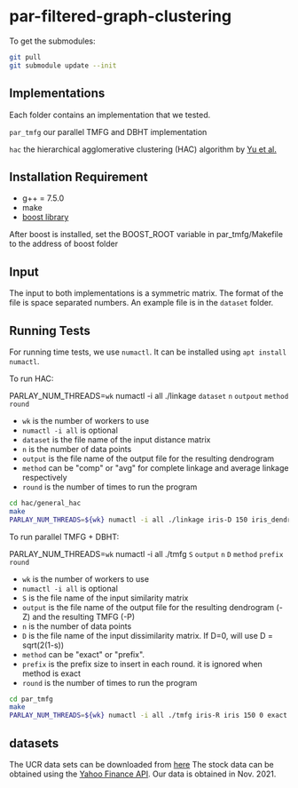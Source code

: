 # par-filtered-graph-clustering

To get the submodules:
```bash
git pull
git submodule update --init
```


Implementations
--------
Each folder contains an implementation that we tested.

`par_tmfg` our parallel TMFG and DBHT implementation

`hac` the hierarchical agglomerative clustering (HAC) algorithm by [Yu et al.](https://arxiv.org/abs/2106.04727)


## Installation Requirement

* g++ = 7.5.0 
* make
* [boost library](https://www.boost.org/)

After boost is installed, set the BOOST_ROOT variable in par_tmfg/Makefile to the address of boost folder

## Input

The input to both implementations is a symmetric matrix. 
The format of the file is space separated numbers.
An example file is in the `dataset` folder.


## Running Tests
For running time tests, we use `numactl`. It can be installed using `apt install numactl`. 

To run HAC:

PARLAY_NUM_THREADS=`wk` numactl -i all ./linkage `dataset` `n` `outpout` `method` `round`

* `wk` is the number of workers to use
* `numactl -i all` is optional 
* `dataset` is the file name of the input distance matrix
* `n` is the number of data points
* `output` is the file name of the output file for the resulting dendrogram
* `method` can be "comp" or "avg" for complete linkage and average linkage respectively
* `round` is the number of times to run the program


```bash
cd hac/general_hac
make
PARLAY_NUM_THREADS=${wk} numactl -i all ./linkage iris-D 150 iris_dendro comp 1
```


To run parallel TMFG + DBHT:

PARLAY_NUM_THREADS=`wk` numactl -i all ./tmfg `S` `output` `n` `D` `method` `prefix` `round`

* `wk` is the number of workers to use
* `numactl -i all` is optional 
* `S` is the file name of the input similarity matrix
* `output` is the file name of the output file for the resulting dendrogram (-Z) and the resulting TMFG (-P)
* `n` is the number of data points
* `D` is the file name of the input dissimilarity matrix. If D=0, will use D = sqrt(2(1-s))
* `method` can be "exact" or "prefix".
* `prefix` is the prefix size to insert in each round. it is ignored when method is exact
* `round` is the number of times to run the program

```bash
cd par_tmfg
make
PARLAY_NUM_THREADS=${wk} numactl -i all ./tmfg iris-R iris 150 0 exact 0 1
```

## datasets

The UCR data sets can be downloaded from [here](https://www.cs.ucr.edu/~eamonn/time_series_data_2018/)
The stock data can be obtained using the [Yahoo Finance API](https://pypi.org/project/yfinance/). Our data is obtained in Nov. 2021.

